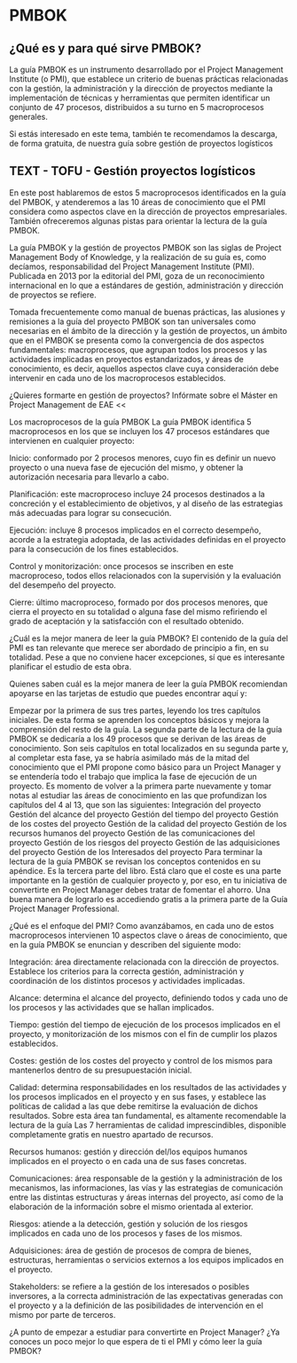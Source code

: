 # PMBOK

## ¿Qué es y para qué sirve PMBOK?
La guía PMBOK es un instrumento desarrollado por el Project Management Institute (o PMI), que establece un criterio de buenas prácticas relacionadas con la gestión, la administración y la dirección de proyectos mediante la implementación de técnicas y herramientas que permiten identificar un conjunto de 47 procesos, distribuidos a su turno en 5 macroprocesos generales.

Si estás interesado en este tema, también te recomendamos la descarga, de forma gratuita, de nuestra guía sobre gestión de proyectos logísticos

## TEXT - TOFU - Gestión proyectos logísticos
En este post hablaremos de estos 5 macroprocesos identificados en la guía del PMBOK, y atenderemos a las 10 áreas de conocimiento que el PMI considera como aspectos clave en la dirección de proyectos empresariales. También ofreceremos algunas pistas para orientar la lectura de la guía PMBOK.

La guía PMBOK y la gestión de proyectos
PMBOK son las siglas de Project Management Body of Knowledge, y la realización de su guía es, como decíamos, responsabilidad del Project Management Institute (PMI). Publicada en 2013 por la editorial del PMI, goza de un reconocimiento internacional en lo que a estándares de gestión, administración y dirección de proyectos se refiere.

Tomada frecuentemente como manual de buenas prácticas, las alusiones y remisiones a la guía del proyecto PMBOK son tan universales como necesarias en el ámbito de la dirección y la gestión de proyectos, un ámbito que en el PMBOK se presenta como la convergencia de dos aspectos fundamentales: macroprocesos, que agrupan todos los procesos y las actividades implicadas en proyectos estandarizados, y áreas de conocimiento, es decir, aquellos aspectos clave cuya consideración debe intervenir en cada uno de los macroprocesos establecidos.

¿Quieres formarte en gestión de proyectos? Infórmate sobre el Máster en Project Management de EAE <<

Los macroprocesos de la guía PMBOK
La guía PMBOK identifica 5 macroprocesos en los que se incluyen los 47 procesos estándares que intervienen en cualquier proyecto:

Inicio: conformado por 2 procesos menores, cuyo fin es definir un nuevo proyecto o una nueva fase de ejecución del mismo, y obtener la autorización necesaria para llevarlo a cabo.

Planificación: este macroproceso incluye 24 procesos destinados a la concreción y el establecimiento de objetivos, y al diseño de las estrategias más adecuadas para lograr su consecución.

Ejecución: incluye 8 procesos implicados en el correcto desempeño, acorde a la estrategia adoptada, de las actividades definidas en el proyecto para la consecución de los fines establecidos.

Control y monitorización: once procesos se inscriben en este macroproceso, todos ellos relacionados con la supervisión y la evaluación del desempeño del proyecto.

Cierre: último macroproceso, formado por dos procesos menores, que cierra el proyecto en su totalidad o alguna fase del mismo refiriendo el grado de aceptación y la satisfacción con el resultado obtenido.

¿Cuál es la mejor manera de leer la guía PMBOK?
El contenido de la guía del PMI es tan relevante que merece ser abordado de principio a fin, en su totalidad. Pese a que no conviene hacer excepciones, sí que es interesante planificar el estudio de esta obra.

Quienes saben cuál es la mejor manera de leer la guía PMBOK recomiendan apoyarse en las tarjetas de estudio que puedes encontrar aquí y:

Empezar por la primera de sus tres partes, leyendo los tres capítulos iniciales. De esta forma se aprenden los conceptos básicos y mejora la comprensión del resto de la guía.
La segunda parte de la lectura de la guía PMBOK se dedicaría a los 49 procesos que se derivan de las áreas de conocimiento. Son seis capítulos en total localizados en su segunda parte y, al completar esta fase, ya se habría asimilado más de la mitad del conocimiento que el PMI propone como básico para un Project Manager y se entendería todo el trabajo que implica la fase de ejecución de un proyecto.
Es momento de volver a la primera parte nuevamente y tomar notas al estudiar las áreas de conocimiento en las que profundizan los capítulos del 4 al 13, que son las siguientes:
Integración del proyecto
Gestión del alcance del proyecto
Gestión del tiempo del proyecto
Gestión de los costes del proyecto
Gestión de la calidad del proyecto
Gestión de los recursos humanos del proyecto
Gestión de las comunicaciones del proyecto
Gestión de los riesgos del proyecto
Gestión de las adquisiciones del proyecto
Gestión de los Interesados del proyecto
Para terminar la lectura de la guía PMBOK se revisan los conceptos contenidos en su apéndice. Es la tercera parte del libro.
Está claro que el coste es una parte importante en la gestión de cualquier proyecto y, por eso, en tu iniciativa de convertirte en Project Manager debes tratar de fomentar el ahorro. Una buena manera de lograrlo es accediendo gratis a la primera parte de la Guía Project Manager Professional.

¿Qué es el enfoque del PMI?
Como avanzábamos, en cada uno de estos macroprocesos intervienen 10 aspectos clave o áreas de conocimiento, que en la guía PMBOK se enuncian y describen del siguiente modo:

Integración: área directamente relacionada con la dirección de proyectos. Establece los criterios para la correcta gestión, administración y coordinación de los distintos procesos y actividades implicadas.

Alcance: determina el alcance del proyecto, definiendo todos y cada uno de los procesos y las actividades que se hallan implicados.

Tiempo: gestión del tiempo de ejecución de los procesos implicados en el proyecto, y monitorización de los mismos con el fin de cumplir los plazos establecidos.

Costes: gestión de los costes del proyecto y control de los mismos para mantenerlos dentro de su presupuestación inicial.

Calidad: determina responsabilidades en los resultados de las actividades y los procesos implicados en el proyecto y en sus fases, y establece las políticas de calidad a las que debe remitirse la evaluación de dichos resultados. Sobre esta área tan fundamental, es altamente recomendable la lectura de la guía Las 7 herramientas de calidad imprescindibles, disponible completamente gratis en nuestro apartado de recursos.

Recursos humanos: gestión y dirección del/los equipos humanos implicados en el proyecto o en cada una de sus fases concretas.

Comunicaciones: área responsable de la gestión y la administración de los mecanismos, las informaciones, las vías y las estrategias de comunicación entre las distintas estructuras y áreas internas del proyecto, así como de la elaboración de la información sobre el mismo orientada al exterior.

Riesgos: atiende a la detección, gestión y solución de los riesgos implicados en cada uno de los procesos y fases de los mismos.

Adquisiciones: área de gestión de procesos de compra de bienes, estructuras, herramientas o servicios externos a los equipos implicados en el proyecto.

Stakeholders: se refiere a la gestión de los interesados o posibles inversores, a la correcta administración de las expectativas generadas con el proyecto y a la definición de las posibilidades de intervención en el mismo por parte de terceros.

¿A punto de empezar a estudiar para convertirte en Project Manager? ¿Ya conoces un poco mejor lo que espera de ti el PMI y cómo leer la guía PMBOK?
